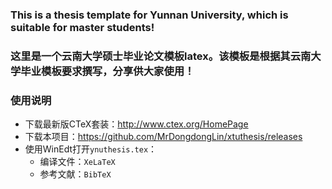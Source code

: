 ### This is a thesis template for Yunnan University, which is suitable for master students! 
### 这里是一个云南大学硕士毕业论文模板latex。该模板是根据其云南大学毕业模板要求撰写，分享供大家使用！
### 使用说明

- 下载最新版CTeX套装：http://www.ctex.org/HomePage
- 下载本项目：https://github.com/MrDongdongLin/xtuthesis/releases
- 使用WinEdt打开`ynuthesis.tex`：
	- 编译文件：`XeLaTeX`
	- 参考文献：`BibTeX`
